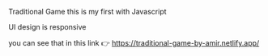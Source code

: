 Traditional Game
this is my first with Javascript 

UI design is responsive 

you can see that in this link 👉  https://traditional-game-by-amir.netlify.app/ 
